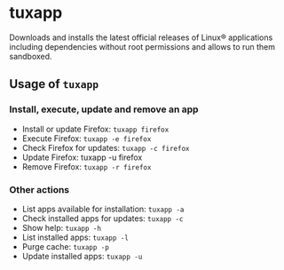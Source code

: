 # tuxapp

Downloads and installs the latest official releases of Linux® applications including dependencies without root permissions and allows to run them sandboxed.

## Usage of `tuxapp`

### Install, execute, update and remove an app

- Install or update Firefox: `tuxapp firefox`
- Execute Firefox: `tuxapp -e firefox`
- Check Firefox for updates: `tuxapp -c firefox`
- Update Firefox: tuxapp -u firefox
- Remove Firefox: `tuxapp -r firefox`

### Other actions

- List apps available for installation: `tuxapp -a`
- Check installed apps for updates: `tuxapp -c`
- Show help: `tuxapp -h`
- List installed apps: `tuxapp -l`
- Purge cache: `tuxapp -p`
- Update installed apps: `tuxapp -u`
